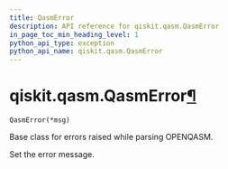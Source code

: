 ```yaml
---
title: QasmError
description: API reference for qiskit.qasm.QasmError
in_page_toc_min_heading_level: 1
python_api_type: exception
python_api_name: qiskit.qasm.QasmError
---
```


# qiskit.qasm.QasmError[¶](#qiskit-qasm-qasmerror "Permalink to this headline")

<span id="qiskit.qasm.QasmError" />

`QasmError(*msg)`

Base class for errors raised while parsing OPENQASM.

Set the error message.

